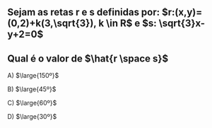## Sejam as retas r e s definidas por: $r:(x,y)=(0,2)+k(3,\sqrt{3}), k \in R$ e $s: \sqrt{3}x-y+2=0$
## Qual é o valor de $\hat{r \space s}$

A) $\large{150º}$

B) $\large{45º}$

C) $\large{60º}$

D) $\large{30º}$

